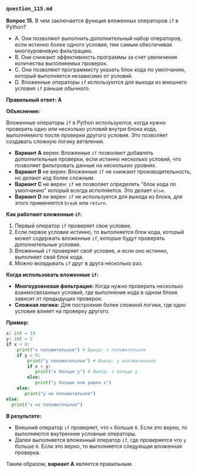 ### `question_115.md`

**Вопрос 15.** В чем заключается функция вложенных операторов `if` в Python?

- A. Они позволяют выполнить дополнительный набор операторов, если истинно более одного условия, тем самым обеспечивая многоуровневую фильтрацию.
- B. Они снижают эффективность программы за счет увеличения количества выполняемых проверок.
- C. Они позволяют программисту указать блок кода по умолчанию, который выполняется независимо от условий.
- D. Вложенные операторы `if` используются для выхода из внешнего условия `if` раньше обычного.

**Правильный ответ: A**

**Объяснение:**

Вложенные операторы `if` в Python используются, когда нужно проверить одно или несколько условий внутри блока кода, выполняемого после проверки другого условия. Это позволяет создавать сложную логику ветвления.

*   **Вариант A** верен: Вложенные `if` позволяют добавлять дополнительные проверки, если истинно несколько условий, что позволяет фильтровать данные на нескольких уровнях.
*   **Вариант B** не верен: Вложенные `if` не снижают производительность, но делают код более сложным.
*   **Вариант C** не верен: `if` не позволяет определять "блок кода по умолчанию" который всегда исполняется. Это делает `else`.
*   **Вариант D** не верен: `if` не используется для выхода из блока, для этого применяется `break` или `return`.

**Как работают вложенные `if`:**

1.  Первый оператор `if` проверяет свое условие.
2.  Если первое условие истинно, то выполняется блок кода, который может содержать вложенные `if`, которые будут проверять дополнительные условия.
3.  Вложенный `if` проверяет своё условие, и если оно истинно, выполняет свой блок кода.
4. Можно вкладывать `if` друг в друга несколько раз.

**Когда использовать вложенные `if`:**
*   **Многоуровневая фильтрация:**  Когда нужно проверить несколько взаимосвязанных условий, где выполнение кода в одном блоке зависит от предыдущих проверок.
*   **Сложная логика:**  Для построения более сложной логики, где одно условие влияет на проверку другого.

**Пример:**

```python
x: int = 10
y: int = 5
if x > 0:
    print("x положительное") # Вывод: x положительное
    if y > 0:
        print("y положительное") # Вывод: y положительное
        if x > y:
           print("x больше y") # Вывод: x больше y
        else:
           print("y больше или равен x")
    else:
       print("y не положительное")
else:
  print("x не положительное")
```
**В результате:**
*  Внешний оператор `if` проверяет, что `x` больше `0`. Если это верно, то выполняются внутренние условные операторы.
*  Далее выполняется вложенный оператор `if`, где проверяется что `y` больше `0`. Если это верно, то выполняется следующая вложенная проверка.

Таким образом, **вариант A** является правильным.
